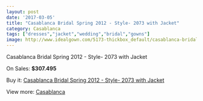 ```yaml
---
layout: post
date: '2017-03-05'
title: "Casablanca Bridal Spring 2012 - Style- 2073 with Jacket"
category: Casablanca
tags: ["dresses","jacket","wedding","bridal","gowns"]
image: http://www.idealgown.com/5173-thickbox_default/casablanca-bridal-spring-2012-style-2073-with-jacket.jpg
---
```

Casablanca Bridal Spring 2012 - Style- 2073 with Jacket

On Sales: **$307.495**
<a href="https://www.idealgown.com/en/casablanca/2309-casablanca-bridal-spring-2012-style-2073-with-jacket.html"><amp-img layout="responsive" width="600" height="600" src="//www.idealgown.com/5173-thickbox_default/casablanca-bridal-spring-2012-style-2073-with-jacket.jpg" alt="Casablanca Bridal Spring 2012 - Style- 2073 with Jacket 0" /></a>
<a href="https://www.idealgown.com/en/casablanca/2309-casablanca-bridal-spring-2012-style-2073-with-jacket.html"><amp-img layout="responsive" width="600" height="600" src="//www.idealgown.com/5175-thickbox_default/casablanca-bridal-spring-2012-style-2073-with-jacket.jpg" alt="Casablanca Bridal Spring 2012 - Style- 2073 with Jacket 1" /></a>
<a href="https://www.idealgown.com/en/casablanca/2309-casablanca-bridal-spring-2012-style-2073-with-jacket.html"><amp-img layout="responsive" width="600" height="600" src="//www.idealgown.com/5174-thickbox_default/casablanca-bridal-spring-2012-style-2073-with-jacket.jpg" alt="Casablanca Bridal Spring 2012 - Style- 2073 with Jacket 2" /></a>

Buy it: [Casablanca Bridal Spring 2012 - Style- 2073 with Jacket](https://www.idealgown.com/en/casablanca/2309-casablanca-bridal-spring-2012-style-2073-with-jacket.html "Casablanca Bridal Spring 2012 - Style- 2073 with Jacket")

View more: [Casablanca](https://www.idealgown.com/en/31-casablanca "Casablanca")